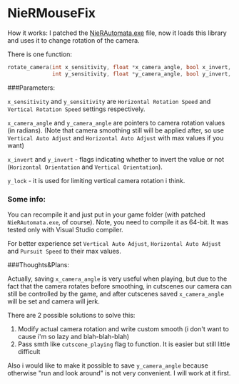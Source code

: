 # NieRMouseFix

How it works: I patched the [NieRAutomata.exe](https://drive.google.com/open?id=1QKWGeUwlmyrZCz3OKd7nNDJbKRup2r3J) file, now it loads this library and uses it to change rotation of the camera.

There is one function:

```c++
rotate_camera(int x_sensitivity, float *x_camera_angle, bool x_invert, 
              int y_sensitivity, float *y_camera_angle, bool y_invert, bool y_lock);
```

###Parameters:

`x_sensitivity` and `y_sensitivity` are `Horizontal Rotation Speed` and `Vertical Rotation Speed` settings respectively.

`x_camera_angle` and `y_camera_angle` are pointers to camera rotation values (in radians). 
(Note that camera smoothing still will be applied after, so use `Vertical Auto Adjust` and `Horizontal Auto Adjust` with max values if you want)

`x_invert` and `y_invert` - flags indicating whether to invert the value or not (`Horizontal Orientation` and `Vertical Orientation`).

`y_lock` - it is used for limiting vertical camera rotation i think.

### Some info:
You can recompile it and just put in your game folder (with patched `NieRAutomata.exe`, of course). 
Note, you need to compile it as 64-bit. It was tested only with Visual Studio compiler.

For better experience set `Vertical Auto Adjust`, `Horizontal Auto Adjust` and `Pursuit Speed` to their max values.

###Thoughts&Plans:

Actually, saving `x_camera_angle` is very useful when playing,
but due to the fact that the camera rotates before smoothing, in cutscenes our camera can still be controlled by the game,
and after cutscenes saved `x_camera_angle` will be set and camera will jerk.

There are 2 possible solutions to solve this:
            
1. Modify actual camera rotation and write custom smooth
(i don't want to cause i'm so lazy and blah-blah-blah)
2. Pass smth like `cutscene_playing` flag to function. It is easier but still little difficult

Also i would like to make it possible to save `y_camera_angle` because otherwise "run and look around" is not very convenient.
I will work at it first.